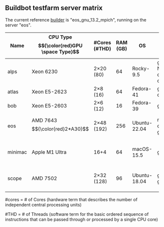 ## Buildbot testfarm server matrix 

The current reference [builder](https://github.com/abinit/abinit_web/blob/main/docs/builder.md) is "eos_gnu_13.2_mpich", running on the server "eos".


| Name   | CPU Type<br>$${\color{red}GPU \space Type}$$    | #Cores<br>(#THD)  | RAM (GB) | OS         | Compiler                                | MPI                           | Math                            | Misc               | Purchase         | S/N                   |
|--------|-------------------------|------------------|----------|------------|-----------------------------------------|-------------------------------|--------------------------------|--------------------|------------------|-----------------------|
| alps   |  Xeon 6230  | 2×20 (80)        | 64       | Rocky-9.5 | gcc9.5<br>NAG-7.2<br>oneAPI 2024<br>oneAPI 2025 | mpich-3.3<br>openmpi-4.0.5 | OpenBLAS<br>MKL 2020<br>ELPA | py3.12               | 6/20 3Yrs        | HP DL360 G10<br>CZ20190LT4 |
| atlas  |  Xeon E5-2623  | 2×8 (16)        | 64       | Fedora-41 | gcc14.2<br>oneAPI 2025 | openmpi-4.0.5 | MKL 2025 | py3.12               | 6/15 3Yrs        | Transtec CALLEO |
| bob    |  Xeon E5-2603       | 2×6 (12)         | 16       | Fedora-39  | gcc13.2                                 |                               | Atlas 3.10                      | py3.12             | 4/16 4Yrs        | Dell R430 PowerEdge    |
| eos    |  AMD 7643<br>$${\color{red}2*A30}$$  | 2×48 (192) | 256      | Ubuntu-22.04 | nvhpc23.9<br>oneAPI 2023<br>gnu 11.3 | openmpi-3<br>mpich-3.1   | Atlas 3.10<br>Magma1.5<br>GSL1.14 | cuda-12<br>py3.10 | 12/22 4Yrs       | Dell R7525 PowerEdge  |
| minimac|  Apple M1 Ultra          | 16+4             | 64       | macOS-15.5 | gcc12                                | openmpi-3.1<br>mpich-3.2     | OpenBLAS                        | py37<br>conda      | 2/23 3Yrs        | Apple studio M1        |
| scope  |  AMD 7502        | 2×32 (128)       | 96       | Ubuntu-18.04 | gnu10.2/12.2<br>gnu13.2                   | openmpi-4<br>mpich-3.3        | MKL 2020                        | py36               | 6/20 3Yrs        | HP DL385G10<br>CZJ520082V |

#cores = # of Cores (hardware term that describes the number of independent central processing units)

#THD = # of Threads (software term for the basic ordered sequence of instructions that can be passed through or processed by a single CPU core) 
